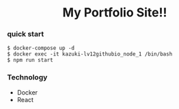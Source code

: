 <div align=center>
  <h1>My Portfolio Site!!</h1>
</div>

### quick start

```
$ docker-compose up -d
$ docker exec -it kazuki-lv12githubio_node_1 /bin/bash
$ npm run start
```

### Technology

- Docker
- React

